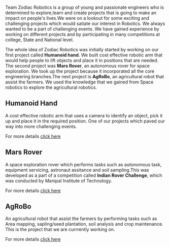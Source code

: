 
Team Zodiac Robotics is a group of young and passionate engineers who is determined to explore,learn and create projects that is going to make an impact on people's lives.We were on a lookout for some exciting and challenging projects which would satiate our interest in Robotics. We always wanted to be a part of challenging events. We have gained experience by working on different projects and by participating in many competitions at college, State and National level.

The whole idea of Zodiac Robotics was initially started by working on our first project called **Humanoid hand**. We built cost effective robotic arm that would help people to lift objects and place it in positions that are needed. The second project was **Mars Rover**, an autonomous rover for space exploration. We took up the project because it incorporated all the core engineering branches.The next project is **AgRoBo**, an agricultural robot that assist the farmers. We used the knowledge that we gained from Space robotics to explore the agricultural robotics.

## Humanoid Hand

A cost effective robotic arm that uses a camera to identify an object, pick it up and place it in the required position. One of our  projects which paved our way into more challenging events.

For more details [click here](https://zodiac-robotics.github.io/Humanoid-Hand/)

## Mars Rover
A space exploration rover which performs tasks such as autonomous task, equipment servicing, astronaut assitance and soil sampling.This was developed as a part of a competition called **Indian Rover Challenge**, which was conducted by Manipal Institute of Technology.

For more details [click here](https://zodiac-robotics.github.io/Mars-Rover/)

## AgRoBo
An agricultural robot that assist the farmers by performing tasks such as Area mapping, sapling/seed plantation, soil analysis and crop maintenance. This is the project that we are currrently working on.

For more details [click here](https://zodiac-robotics.github.io/AgRobo/)

